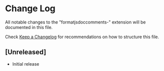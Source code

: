 # Change Log

All notable changes to the "formatjsdoccomments-" extension will be documented in this file.

Check [Keep a Changelog](http://keepachangelog.com/) for recommendations on how to structure this file.

## [Unreleased]

- Initial release